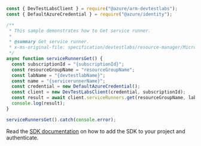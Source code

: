 ```javascript
const { DevTestLabsClient } = require("@azure/arm-devtestlabs");
const { DefaultAzureCredential } = require("@azure/identity");

/**
 * This sample demonstrates how to Get service runner.
 *
 * @summary Get service runner.
 * x-ms-original-file: specification/devtestlabs/resource-manager/Microsoft.DevTestLab/stable/2018-09-15/examples/ServiceRunners_Get.json
 */
async function serviceRunnersGet() {
  const subscriptionId = "{subscriptionId}";
  const resourceGroupName = "resourceGroupName";
  const labName = "{devtestlabName}";
  const name = "{servicerunnerName}";
  const credential = new DefaultAzureCredential();
  const client = new DevTestLabsClient(credential, subscriptionId);
  const result = await client.serviceRunners.get(resourceGroupName, labName, name);
  console.log(result);
}

serviceRunnersGet().catch(console.error);
```

Read the [SDK documentation](https://github.com/Azure/azure-sdk-for-js/blob/%40azure%2Farm-devtestlabs_4.0.1/sdk/devtestlabs/arm-devtestlabs/README.md) on how to add the SDK to your project and authenticate.
